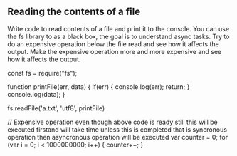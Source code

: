 ## Reading the contents of a file

Write code to read contents of a file and print it to the console. 
You can use the fs library to as a black box, the goal is to understand async tasks. 
Try to do an expensive operation below the file read and see how it affects the output. 
Make the expensive operation more and more expensive and see how it affects the output. 

const fs = require("fs");

function printFile(err, data) {
  if(err) {
    console.log(err);
    return;
  }
  console.log(data);
}

fs.readFile('a.txt', 'utf8', printFile)


// Expensive operation  even though above code is ready still this will be executed firstand will take time unless this is completed that is syncronous operation then asyncronous operation will be executed
var counter = 0;
for (var i = 0; i < 1000000000; i++) {
  counter++;
}